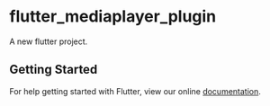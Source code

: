 # flutter_mediaplayer_plugin

A new flutter project.

## Getting Started

For help getting started with Flutter, view our online
[documentation](http://flutter.io/).
